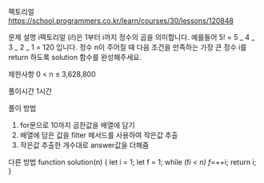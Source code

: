 팩토리얼
https://school.programmers.co.kr/learn/courses/30/lessons/120848

문제 설명
i팩토리얼 (i!)은 1부터 i까지 정수의 곱을 의미합니다. 예를들어 5! = 5 _ 4 _ 3 _ 2 _ 1 = 120 입니다. 정수 n이 주어질 때 다음 조건을 만족하는 가장 큰 정수 i를 return 하도록 solution 함수를 완성해주세요.

제한사항
0 < n ≤ 3,628,800

풀이시간
1시간

풀이 방법

1. for문으로 10까지 곱한값을 배열에 담기
2. 배열에 담은 값을 filter 메서드를 사용하여 작은값 추출
3. 작은값 추출한 개수대로 answer값을 더해줌

다른 방법
function solution(n) {
let i = 1;
let f = 1;
while (f*i < n) f*=++i;
return i;
}
